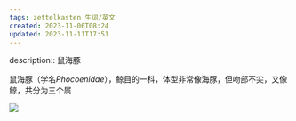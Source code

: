 ```yaml
---
tags: zettelkasten 生词/英文
created: 2023-11-06T08:24
updated: 2023-11-11T17:51
---
```


description:: 鼠海豚

鼠海豚（学名*Phocoenidae*），鲸目的一科，体型非常像海豚，但吻部不尖，又像鲸，共分为三个属

![](https://wiki-gateway.eudic.net/wikipedia_en/I/m/Phocoena_phocoena.2.jpg)